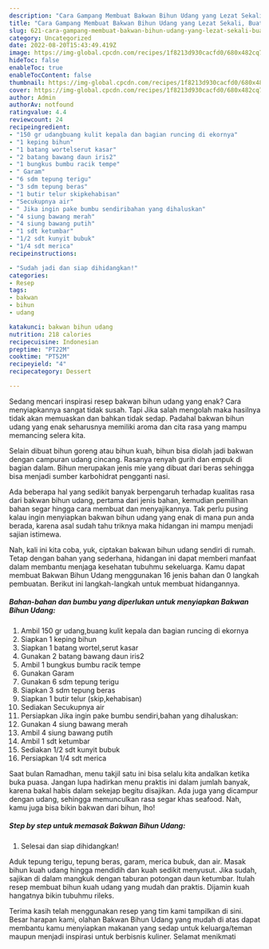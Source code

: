 ```yaml
---
description: "Cara Gampang Membuat Bakwan Bihun Udang yang Lezat Sekali, Buat Buka Puasa Bisa Manjain Lidah"
title: "Cara Gampang Membuat Bakwan Bihun Udang yang Lezat Sekali, Buat Buka Puasa Bisa Manjain Lidah"
slug: 621-cara-gampang-membuat-bakwan-bihun-udang-yang-lezat-sekali-buat-buka-puasa-bisa-manjain-lidah
category: Uncategorized
date: 2022-08-20T15:43:49.419Z
image: https://img-global.cpcdn.com/recipes/1f8213d930cacfd0/680x482cq70/bakwan-bihun-udang-foto-resep-utama.jpg
hideToc: false
enableToc: true
enableTocContent: false
thumbnail: https://img-global.cpcdn.com/recipes/1f8213d930cacfd0/680x482cq70/bakwan-bihun-udang-foto-resep-utama.jpg
cover: https://img-global.cpcdn.com/recipes/1f8213d930cacfd0/680x482cq70/bakwan-bihun-udang-foto-resep-utama.jpg
author: Admin
authorAv: notfound
ratingvalue: 4.4
reviewcount: 24
recipeingredient:
- "150 gr udangbuang kulit kepala dan bagian runcing di ekornya"
- "1 keping bihun"
- "1 batang wortelserut kasar"
- "2 batang bawang daun iris2"
- "1 bungkus bumbu racik tempe"
- " Garam"
- "6 sdm tepung terigu"
- "3 sdm tepung beras"
- "1 butir telur skipkehabisan"
- "Secukupnya air"
- " Jika ingin pake bumbu sendiribahan yang dihaluskan"
- "4 siung bawang merah"
- "4 siung bawang putih"
- "1 sdt ketumbar"
- "1/2 sdt kunyit bubuk"
- "1/4 sdt merica"
recipeinstructions:

- "Sudah jadi dan siap dihidangkan!"
categories:
- Resep
tags:
- bakwan
- bihun
- udang

katakunci: bakwan bihun udang 
nutrition: 218 calories
recipecuisine: Indonesian
preptime: "PT22M"
cooktime: "PT52M"
recipeyield: "4"
recipecategory: Dessert

---
```



Sedang mencari inspirasi resep bakwan bihun udang yang enak? Cara menyiapkannya sangat tidak susah. Tapi Jika salah mengolah maka hasilnya tidak akan memuaskan dan bahkan tidak sedap. Padahal bakwan bihun udang yang enak seharusnya memiliki aroma dan cita rasa yang mampu memancing selera kita.


Selain dibuat bihun goreng atau bihun kuah, bihun bisa diolah jadi bakwan dengan campuran udang cincang. Rasanya renyah gurih dan empuk di bagian dalam. Bihun merupakan jenis mie yang dibuat dari beras sehingga bisa menjadi sumber karbohidrat pengganti nasi.

Ada beberapa hal yang sedikit banyak berpengaruh terhadap kualitas rasa dari bakwan bihun udang, pertama dari jenis bahan, kemudian pemilihan bahan segar hingga cara membuat dan menyajikannya. Tak perlu pusing kalau ingin menyiapkan bakwan bihun udang yang enak di mana pun anda berada, karena asal sudah tahu triknya maka hidangan ini mampu menjadi sajian istimewa.


Nah, kali ini kita coba, yuk, ciptakan bakwan bihun udang sendiri di rumah. Tetap dengan bahan yang sederhana, hidangan ini dapat memberi manfaat dalam membantu menjaga kesehatan tubuhmu sekeluarga. Kamu dapat membuat Bakwan Bihun Udang menggunakan 16 jenis bahan dan 0 langkah pembuatan. Berikut ini langkah-langkah untuk membuat hidangannya.

<!--inarticleads1-->

##### Bahan-bahan dan bumbu yang diperlukan untuk menyiapkan Bakwan Bihun Udang:

1. Ambil 150 gr udang,buang kulit kepala dan bagian runcing di ekornya
1. Siapkan 1 keping bihun
1. Siapkan 1 batang wortel,serut kasar
1. Gunakan 2 batang bawang daun iris2
1. Ambil 1 bungkus bumbu racik tempe
1. Gunakan  Garam
1. Gunakan 6 sdm tepung terigu
1. Siapkan 3 sdm tepung beras
1. Siapkan 1 butir telur (skip,kehabisan)
1. Sediakan Secukupnya air
1. Persiapkan  Jika ingin pake bumbu sendiri,bahan yang dihaluskan:
1. Gunakan 4 siung bawang merah
1. Ambil 4 siung bawang putih
1. Ambil 1 sdt ketumbar
1. Sediakan 1/2 sdt kunyit bubuk
1. Persiapkan 1/4 sdt merica


Saat bulan Ramadhan, menu takjil satu ini bisa selalu kita andalkan ketika buka puasa. Jangan lupa hadirkan menu praktis ini dalam jumlah banyak, karena bakal habis dalam sekejap begitu disajikan. Ada juga yang dicampur dengan udang, sehingga memunculkan rasa segar khas seafood. Nah, kamu juga bisa bikin bakwan dari bihun, lho! 

<!--inarticleads2-->

##### Step by step untuk memasak Bakwan Bihun Udang:


1. Selesai dan siap dihidangkan!

Aduk tepung terigu, tepung beras, garam, merica bubuk, dan air. Masak bihun kuah udang hingga mendidih dan kuah sedikit menyusut. Jika sudah, sajikan di dalam mangkuk dengan taburan potongan daun ketumbar. Itulah resep membuat bihun kuah udang yang mudah dan praktis. Dijamin kuah hangatnya bikin tubuhmu rileks. 

Terima kasih telah menggunakan resep yang tim kami tampilkan di sini. Besar harapan kami, olahan Bakwan Bihun Udang yang mudah di atas dapat membantu kamu menyiapkan makanan yang sedap untuk keluarga/teman maupun menjadi inspirasi untuk berbisnis kuliner. Selamat menikmati
